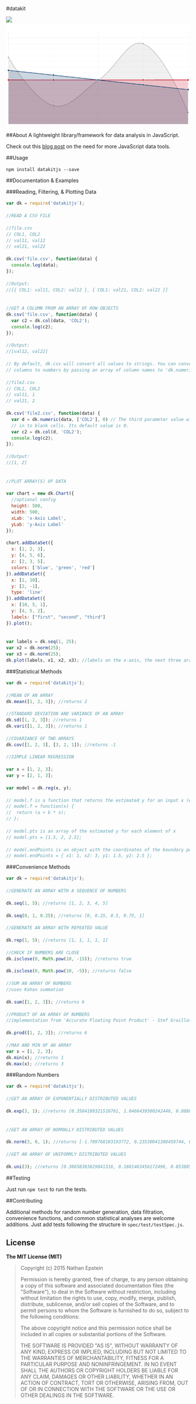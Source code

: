#datakit

<img src="https://travis-ci.org/NathanEpstein/datakit.svg?branch=master">
<img src="./plot.png">

##About
A lightweight library/framework for data analysis in JavaScript.

Check out this <a href="http://nathanepstein.github.io/jekyll/update/2015/02/26/jsdata.html">blog post</a> on the need for more JavaScript data tools.

##Usage

```npm install datakitjs --save```

##Documentation & Examples

###Reading, Filtering, & Plotting Data
```javascript
var dk = require('datakitjs');

//READ A CSV FILE

//file.csv
// COL1, COL2
// val11, val12
// val21, val22

dk.csv('file.csv', function(data) {
  console.log(data);
});

//Output:
//[{ COL1: val11, COL2: val12 }, { COL1: val21, COL2: val22 }]


//GET A COLUMN FROM AN ARRAY OF ROW OBJECTS
dk.csv('file.csv', function(data) {
  var c2 = dk.col(data, 'COL2');
  console.log(c2);
});

//Output:
//[val12, val22]

// By default, dk.csv will convert all values to strings. You can convert select
// columns to numbers by passing an array of column names to 'dk.numeric'.

//file2.csv
// COL1, COL2
// val11, 1
// val21, 2

dk.csv('file2.csv', function(data) {
  var d = dk.numeric(data, ['COL2'], 0) // The third parameter value will be filled
  // in to blank cells. Its default value is 0.
  var c2 = dk.col(d, 'COL2');
  console.log(c2);
});

//Output:
//[1, 2]


//PLOT ARRAY(S) OF DATA

var chart = new dk.Chart({
  //optional config
  height: 500,
  width: 500,
  xLab: 'x-Axis Label',
  yLab: 'y-Axis Label'
});

chart.addDataSet({
  x: [1, 2, 3],
  y: [4, 5, 6],
  z: [2, 3, 5],
  colors: ['blue', 'green', 'red']
}).addDataSet({
  x: [1, 10],
  y: [2, -1],
  type: 'line'
}).addDataSet({
  x: [10, 5, 1],
  y: [4, 5, 2],
  labels: ["first", "second", "third"]
}).plot();


var labels = dk.seq(1, 25);
var x2 = dk.norm(25);
var x3 = dk.norm(25);
dk.plot(labels, x1, x2, x3); //labels on the x-axis, the next three arrays will each be plotted on the y-axis
```

###Statistical Methods

```javascript
var dk = require('datakitjs');

//MEAN OF AN ARRAY
dk.mean([1, 2, 3]); //returns 2

//STANDARD DEVIATION AND VARIANCE OF AN ARRAY
dk.sd([1, 2, 3]); //returns 1
dk.vari([1, 2, 3]); //returns 1

//COVARIANCE OF TWO ARRAYS
dk.cov([1, 2, 3], [3, 2, 1]); //returns -1

//SIMPLE LINEAR REGRESSION

var x = [1, 2, 3];
var y = [2, 1, 3];

var model = dk.reg(x, y);

// model.f is a function that returns the estimated y for an input x (estimated via standard OLS regression)
// model.f = function(x) {
//  return (a + b * x);
// };

// model.pts is an array of the estimated y for each element of x
// model.pts = [1.5, 2, 2.5];

// model.endPoints is an object with the coordinates of the boundary points
// model.endPoints = { x1: 1, x2: 3, y1: 1.5, y2: 2.5 };

```

###Convenience Methods
```javascript
var dk = require('datakitjs');

//GENERATE AN ARRAY WITH A SEQUENCE OF NUMBERS

dk.seq(1, 5); //returns [1, 2, 3, 4, 5]

dk.seq(0, 1, 0.25); //returns [0, 0.25, 0.5, 0.75, 1]

//GENERATE AN ARRAY WITH REPEATED VALUE

dk.rep(1, 5); //returns [1, 1, 1, 1, 1]

//CHECK IF NUMBERS ARE CLOSE
dk.isclose(0, Math.pow(10, -15)); //returns true

dk.isclose(0, Math.pow(10, -5)); //returns false

//SUM AN ARRAY OF NUMBERS
//uses Kahan summation

dk.sum([1, 2, 3]); //returns 6

//PRODUCT OF AN ARRAY OF NUMBERS
//implementation from 'Accurate Floating Point Product' - Stef Graillat

dk.prod([1, 2, 3]); //returns 6

//MAX AND MIN OF AN ARRAY
var x = [1, 2, 3];
dk.min(x); //returns 1
dk.max(x); //returns 3

```

###Random Numbers
```javascript
var dk = require('datakitjs');

//GET AN ARRAY OF EXPONENTIALLY DISTRIBUTED VALUES

dk.exp(3, 1); //returns [0.3584189321510761, 1.0466439500242446, 0.08887770301056963]


//GET AN ARRAY OF NORMALLY DISTRIBUTED VALUES

dk.norm(3, 0, 1); //returns [-1.709768103193772, 0.23530041388459744, 0.4431320382580479]

//GET AN ARRAY OF UNIFORMLY DISTRIBUTED VALUES

dk.uni(3); //returns [0.30658303829841316, 0.1601463456172496, 0.8538850131444633]

```

##Testing

Just run `npm test` to run the tests.


##Contributing

Additional methods for random number generation, data filtration, convenience functions, and common statistical analyses are welcome additions. Just add tests following the structure in `spec/test/testSpec.js`.

## License

**The MIT License (MIT)**

> Copyright (c) 2015 Nathan Epstein
>
> Permission is hereby granted, free of charge, to any person obtaining a copy
> of this software and associated documentation files (the "Software"), to deal
> in the Software without restriction, including without limitation the rights
> to use, copy, modify, merge, publish, distribute, sublicense, and/or sell
> copies of the Software, and to permit persons to whom the Software is
> furnished to do so, subject to the following conditions:
>
> The above copyright notice and this permission notice shall be included in
> all copies or substantial portions of the Software.
>
> THE SOFTWARE IS PROVIDED "AS IS", WITHOUT WARRANTY OF ANY KIND, EXPRESS OR
> IMPLIED, INCLUDING BUT NOT LIMITED TO THE WARRANTIES OF MERCHANTABILITY,
> FITNESS FOR A PARTICULAR PURPOSE AND NONINFRINGEMENT. IN NO EVENT SHALL THE
> AUTHORS OR COPYRIGHT HOLDERS BE LIABLE FOR ANY CLAIM, DAMAGES OR OTHER
> LIABILITY, WHETHER IN AN ACTION OF CONTRACT, TORT OR OTHERWISE, ARISING FROM,
> OUT OF OR IN CONNECTION WITH THE SOFTWARE OR THE USE OR OTHER DEALINGS IN
> THE SOFTWARE.


